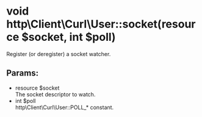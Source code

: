 # void http\Client\Curl\User::socket(resource $socket, int $poll)

Register (or deregister) a socket watcher.

## Params:

* resource $socket  
  The socket descriptor to watch.
* int $poll  
  http\Client\Curl\User::POLL_* constant.
